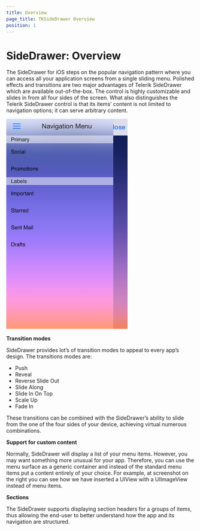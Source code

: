```yaml
---
title: Overview
page_title: TKSideDrawer Overview
position: 1
---
```


# SideDrawer: Overview

The SideDrawer for iOS steps on the popular navigation pattern where you can access all your application screens from a single sliding menu. Polished effects and transitions are two major advantages of Telerik SideDrawer which are available out-of-the-box. The control is highly customizable and slides in from all four sides of the screen. What also distinguishes the Telerik SideDrawer control is that its items’ content is not limited to navigation options; it can serve arbitrary content. 

<img src="../images/sidedrawer-gettingstarted001.png"/>

**Transition modes**

SideDrawer provides lot’s of transition modes to appeal to every app’s design. The transitions modes are:

- Push
- Reveal
- Reverse Slide Out
- Slide Along
- Slide In On Top
- Scale Up
- Fade In

These transitions can be combined with the SideDrawer’s ability to slide from the one of the four sides of your device, achieving virtual numerous combinations.


**Support for custom content**

Normally, SideDrawer will display a list of your menu items. However, you may want something more unusual for your app. Therefore, you can use the menu surface as a generic container and instead of the standard menu items put a content entirely of your choice. For example, at screenshot on the right you can see how we have inserted a UIView with a UIImageView instead of menu items.


**Sections**

The SideDrawer supports displaying section headers for a groups of items, thus allowing the end-user to better understand how the app and its navigation are structured.

